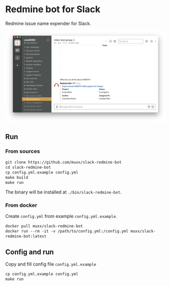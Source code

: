 # Redmine bot for Slack

Redmine issue name expender for Slack.

![Example](/static/screenshot.png?raw=true)

## Run

### From sources

```
git clone https://github.com/muxx/slack-redmine-bot
cd slack-redmine-bot
cp config.yml.example config.yml
make build
make run
```

The binary will be installed at `./bin/slack-redmine-bot`.

### From docker

Create `config.yml` from example `config.yml.example`.

```
docker pull muxx/slack-redmine-bot
docker run --rm -it -v /path/to/config.yml:/config.yml muxx/slack-redmine-bot:latest
```

## Config and run

Copy and fill config file `config.yml.example`
```
cp config.yml.example config.yml
make run
```
